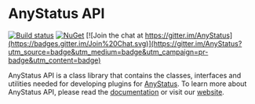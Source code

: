 # AnyStatus API

[![Build status](https://ci.appveyor.com/api/projects/status/74kcwc63k0r2ajdj?svg=true)](https://ci.appveyor.com/project/AnyStatus/api)
[![NuGet](https://img.shields.io/nuget/v/AnyStatus.API.svg)]()
[![Join the chat at https://gitter.im/AnyStatus](https://badges.gitter.im/Join%20Chat.svg)](https://gitter.im/AnyStatus?utm_source=badge&utm_medium=badge&utm_campaign=pr-badge&utm_content=badge)

AnyStatus API is a class library that contains the classes, interfaces and utilities needed for developing plugins for [AnyStatus](https://www.anystat.us). To learn more about AnyStatus API, please read the [documentation](https://www.anystat.us/docs/api) or visit our [website](https://www.anystat.us).
